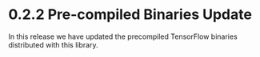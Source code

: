 # 0.2.2 Pre-compiled Binaries Update

In this release we have updated the precompiled TensorFlow binaries
distributed with this library.
